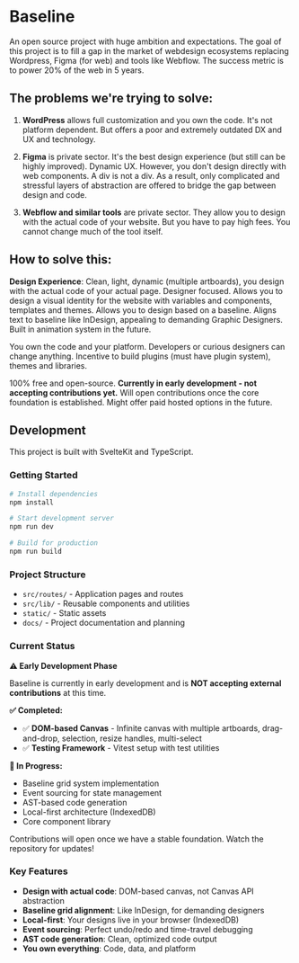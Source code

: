 # Baseline

An open source project with huge ambition and expectations. The goal of this project is to fill a gap in the market of webdesign ecosystems replacing Wordpress, Figma (for web) and tools like Webflow. The success metric is to power 20% of the web in 5 years.

## The problems we're trying to solve:

1. **WordPress** allows full customization and you own the code. It's not platform dependent. But offers a poor and extremely outdated DX and UX and technology.

2. **Figma** is private sector. It's the best design experience (but still can be highly improved). Dynamic UX. However, you don't design directly with web components. A div is not a div. As a result, only complicated and stressful layers of abstraction are offered to bridge the gap between design and code.

3. **Webflow and similar tools** are private sector. They allow you to design with the actual code of your website. But you have to pay high fees. You cannot change much of the tool itself. 

## How to solve this:

**Design Experience**: Clean, light, dynamic (multiple artboards), you design with the actual code of your actual page. Designer focused. Allows you to design a visual identity for the website with variables and components, templates and themes. Allows you to design based on a baseline. Aligns text to baseline like InDesign, appealing to demanding Graphic Designers. Built in animation system in the future.

You own the code and your platform. Developers or curious designers can change anything. Incentive to build plugins (must have plugin system), themes and libraries.

100% free and open-source. **Currently in early development - not accepting contributions yet.** Will open contributions once the core foundation is established. Might offer paid hosted options in the future.

## Development

This project is built with SvelteKit and TypeScript.

### Getting Started

```sh
# Install dependencies
npm install

# Start development server
npm run dev

# Build for production
npm run build
```

### Project Structure

- `src/routes/` - Application pages and routes
- `src/lib/` - Reusable components and utilities
- `static/` - Static assets
- `docs/` - Project documentation and planning

### Current Status

**⚠️ Early Development Phase**

Baseline is currently in early development and is **NOT accepting external contributions** at this time.

**✅ Completed:**
- ✅ **DOM-based Canvas** - Infinite canvas with multiple artboards, drag-and-drop, selection, resize handles, multi-select
- ✅ **Testing Framework** - Vitest setup with test utilities

**🚧 In Progress:**
- Baseline grid system implementation
- Event sourcing for state management
- AST-based code generation
- Local-first architecture (IndexedDB)
- Core component library

Contributions will open once we have a stable foundation. Watch the repository for updates!

### Key Features

- **Design with actual code**: DOM-based canvas, not Canvas API abstraction
- **Baseline grid alignment**: Like InDesign, for demanding designers
- **Local-first**: Your designs live in your browser (IndexedDB)
- **Event sourcing**: Perfect undo/redo and time-travel debugging
- **AST code generation**: Clean, optimized code output
- **You own everything**: Code, data, and platform
